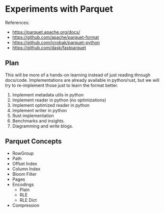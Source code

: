 # Experiments with Parquet

References:
- https://parquet.apache.org/docs/
- https://github.com/apache/parquet-format
- https://github.com/jcrobak/parquet-python
- https://github.com/dask/fastparquet

## Plan

This will be more of a hands-on learning instead of just reading through docs/code. Implementations are already available in python/rust, but we will try to re-implement those just to learn the format better.

1. Implement metadata utils in python
2. Implement reader in python (no optimizations)
3. Implement optimized reader in python
4. Implement writer in python
5. Rust implementation
6. Benchmarks and insights.
7. Diagramming and write blogs.



## Parquet Concepts

- RowGroup
- Path
- Offset Index
- Column Index
- Bloom Filter
- Pages
- Encodings
    - Plain
    - RLE
    - RLE Dict
- Compression
